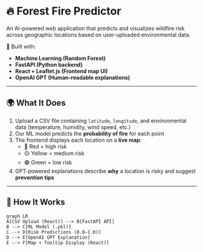 # 🔥 Forest Fire Predictor

An AI-powered web application that predicts and visualizes wildfire risk across geographic locations based on user-uploaded environmental data.

🚀 Built with:
- **Machine Learning (Random Forest)**
- **FastAPI (Python backend)**
- **React + Leaflet.js (Frontend map UI)**
- **OpenAI GPT (Human-readable explanations)**

---

## 🌍 What It Does

1. Upload a CSV file containing `latitude`, `longitude`, and environmental data (temperature, humidity, wind speed, etc.)
2. Our ML model predicts the **probability of fire** for each point
3. The frontend displays each location on a **live map**:
   - 🔴 Red = high risk
   - 🟡 Yellow = medium risk
   - 🟢 Green = low risk
4. GPT-powered explanations describe **why** a location is risky and suggest **prevention tips**

---

## 🧠 How It Works

```mermaid
graph LR
A[CSV Upload (React)] --> B[FastAPI API]
B --> C[ML Model (.pkl)]
C --> D[Risk Predictions (0.0–1.0)]
D --> E[OpenAI GPT Explanation]
E --> F[Map + Tooltip Display (React)]
